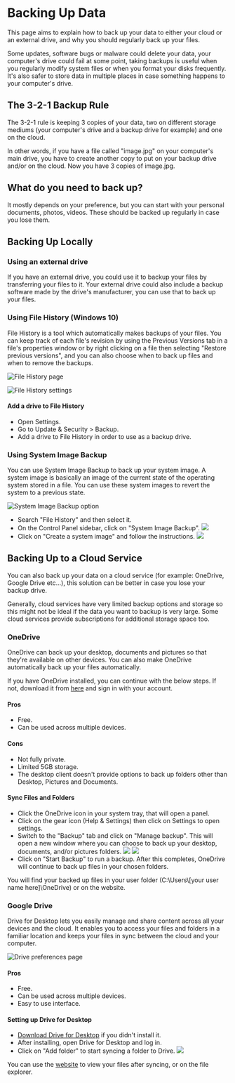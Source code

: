 # Backing Up Data

This page aims to explain how to back up your data to either your cloud or an external drive, and why you should regularly back up your files.

Some updates, software bugs or malware could delete your data, your computer's drive could fail at some point, taking backups is useful when you regularly modify system files or when you format your disks frequently. It's also safer to store data in multiple places in case something happens to your computer's drive.

## The 3-2-1 Backup Rule

The 3-2-1 rule is keeping 3 copies of your data, two on different storage mediums (your computer's drive and a backup drive for example) and one on the cloud.

In other words, if you have a file called "image.jpg" on your computer's main drive, you have to create another copy to put on your backup drive and/or on the cloud. Now you have 3 copies of image.jpg.

## What do you need to back up?

It mostly depends on your preference, but you can start with your personal documents, photos, videos. These should be backed up regularly in case you lose them.

## Backing Up Locally

### Using an external drive

If you have an external drive, you could use it to backup your files by transferring your files to it. Your external drive could also include a backup software made by the drive's manufacturer, you can use that to back up your files.

### Using File History (Windows 10)

File History is a tool which automatically makes backups of your files. You can keep track of each file's revision by using the Previous Versions tab in a file's properties window or by right clicking on a file then selecting "Restore previous versions", and you can also choose when to back up files and when to remove the backups.

![File History page](img/backup/file-history-page.png)

![File History settings](img/backup/file-history-settings.png)

#### Add a drive to File History

- Open Settings.
- Go to Update & Security > Backup.
- Add a drive to File History in order to use as a backup drive.

### Using System Image Backup

You can use System Image Backup to back up your system image. A system image is basically an image of the current state of the operating system stored in a file. You can use these system images to revert the system to a previous state.

![System Image Backup option](img/backup/system-image-backup.png)

- Search "File History" and then select it.
- On the Control Panel sidebar, click on "System Image Backup".
![](img/backup/create-a-system-image.png)
- Click on "Create a system image" and follow the instructions.
![](img/backup/create-system-image-wizard.png)

## Backing Up to a Cloud Service

You can also back up your data on a cloud service (for example: OneDrive, Google Drive etc...), this solution can be better in case you lose your backup drive.

Generally, cloud services have very limited backup options and storage so this might not be ideal if the data you want to backup is very large. Some cloud services provide subscriptions for additional storage space too.

### OneDrive

OneDrive can back up your desktop, documents and pictures so that they're available on other devices. You can also make OneDrive automatically back up your files automatically.

If you have OneDrive installed, you can continue with the below steps. If not, download it from [here](https://www.microsoft.com/en-us/microsoft-365/onedrive/download) and sign in with your account.

#### Pros

- Free.
- Can be used across multiple devices.

#### Cons

- Not fully private.
- Limited 5GB storage.
- The desktop client doesn't provide options to back up folders other than Desktop, Pictures and Documents.

#### Sync Files and Folders

- Click the OneDrive icon in your system tray, that will open a panel.
- Click on the gear icon (Help & Settings) then click on Settings to open settings.
- Switch to the "Backup" tab and click on "Manage backup". This will open a new window where you can choose to back up your desktop, documents, and/or pictures folders.
![](img/backup/onedrive-manage-backup.png)
![](img/backup/onedrive-backup-select-page.png)
- Click on "Start Backup" to run a backup. After this completes, OneDrive will continue to back up files in your chosen folders.

You will find your backed up files in your user folder (C:\Users\\[your user name here]\OneDrive) or on the website.

### Google Drive

Drive for Desktop lets you easily manage and share content across all your devices and the cloud. It enables you to access your files and folders in a familiar location and keeps your files in sync between the cloud and your computer.

![Drive preferences page](img/backup/google-drive-prefs.png)

#### Pros

- Free.
- Can be used across multiple devices.
- Easy to use interface.

#### Setting up Drive for Desktop

- [Download Drive for Desktop](https://www.google.com/drive/download/) if you didn't install it.
- After installing, open Drive for Desktop and log in.
- Click on "Add folder" to start syncing a folder to Drive.
![](img/backup/google-drive-folder-settings.png)

You can use the [website](https://drive.google.com) to view your files after syncing, or on the file explorer.
